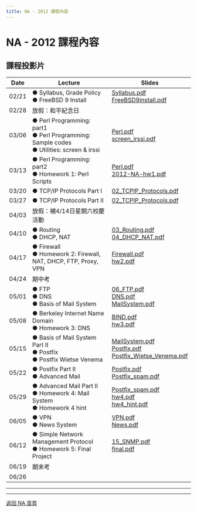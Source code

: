 ```yaml
---
title: NA - 2012 課程內容
---
```


# NA - 2012 課程內容

## 課程投影片

| Date  | Lecture | Slides |
| ----- | ------- | ------ |
| 02/21 | ● Syllabus, Grade Policy<br>● FreeBSD 9 Install | [Syllabus.pdf](slides/Syllabus.pdf)<br>[FreeBSD9install.pdf](slides/FreeBSD9install.pdf) |
| 02/28 | 放假：和平紀念日 |  |
| 03/06 | ● Perl Programming: part1<br>● Perl Programming: Sample codes<br>● Utilities: screen & irssi | [Perl.pdf](slides/Perl.pdf)<br>[screen_irssi.pdf](slides/screen_irssi.pdf) |
| 03/13 | ● Perl Programming: part2<br>● Homework 1: Perl Scripts | [Perl.pdf](slides/Perl.pdf)<br>[2012-NA-hw1.pdf](slides/2012-NA-hw1.pdf) |
| 03/20 | ● TCP/IP Protocols Part I | [02_TCPIP_Protocols.pdf](slides/02_TCPIP_Protocols.pdf) |
| 03/27 | ● TCP/IP Protocols Part II | [02_TCPIP_Protocols.pdf](slides/02_TCPIP_Protocols.pdf) |
| 04/03 | 放假：補4/14日星期六校慶活動 |  |
| 04/10 | ● Routing<br>● DHCP, NAT | [03_Routing.pdf](slides/03_Routing.pdf)<br>[04_DHCP_NAT.pdf](slides/04_DHCP_NAT.pdf) |
| 04/17 | ● Firewall<br>● Homework 2: Firewall, NAT, DHCP, FTP, Proxy, VPN | [Firewall.pdf](slides/Firewall.pdf)<br>[hw2.pdf](slides/hw2.pdf) |
| 04/24 | 期中考 |  |
| 05/01 | ● FTP<br>● DNS<br>● Basis of Mail System | [06_FTP.pdf](slides/06_FTP.pdf)<br>[DNS.pdf](slides/DNS.pdf)<br>[MailSystem.pdf](slides/MailSystem.pdf) |
| 05/08 | ● Berkeley Internet Name Domain<br>● Homework 3: DNS | [BIND.pdf](slides/BIND.pdf)<br>[hw3.pdf](slides/hw3.pdf) |
| 05/15 | ● Basis of Mail System Part II<br>● Postfix<br>● Postfix Wietse Venema | [MailSystem.pdf](slides/MailSystem.pdf)<br>[Postfix.pdf](slides/Postfix.pdf)<br>[Postfix_Wietse_Venema.pdf](slides/Postfix_Wietse_Venema.pdf) |
| 05/22 | ● Postfix Part II<br>● Advanced Mail | [Postfix.pdf](slides/Postfix.pdf)<br>[Postfix_spam.pdf](slides/Postfix_spam.pdf) |
| 05/29 | ● Advanced Mail Part II<br>● Homework 4: Mail System<br>● Homework 4 hint | [Postfix_spam.pdf](slides/Postfix_spam.pdf)<br>[hw4.pdf](slides/hw4.pdf)<br>[hw4_hint.pdf](slides/hw4_hint.pdf) |
| 06/05 | ● VPN<br>● News System | [VPN.pdf](slides/VPN.pdf)<br>[News.pdf](slides/News.pdf) |
| 06/12 | ● Simple Network Management Protocol<br>● Homework 5: Final Project | [15_SNMP.pdf](slides/15_SNMP.pdf)<br>[final.pdf](slides/final.pdf) |
| 06/19 | 期末考 |  |
| 06/26 |  |  |

---

---

[返回 NA 首頁](/na/)
